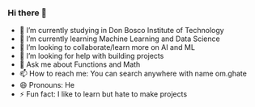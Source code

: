 ### Hi there 👋


- 🔭 I’m currently studying in Don Bosco Institute of Technology
- 🌱 I’m currently learning Machine Learning and Data Science
- 👯 I’m looking to collaborate/learn more on AI and ML
- 🤔 I’m looking for help with building projects
- 💬 Ask me about Functions and Math
- 📫 How to reach me: You can search anywhere with name om.ghate
- 😄 Pronouns: He
- ⚡ Fun fact: I like to learn but hate to make projects

